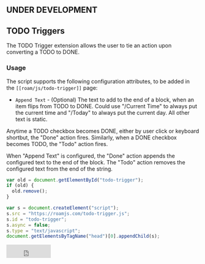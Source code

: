 ## UNDER DEVELOPMENT

## TODO Triggers

The TODO Trigger extension allows the user to tie an action upon converting a TODO to DONE.

### Usage

The script supports the following configuration attributes, to be added in the `[[roam/js/todo-trigger]]` page:

- `Append Text` - (Optional) The text to add to the end of a block, when an item flips from TODO to DONE. Could use "/Current Time" to always put the current time and "/Today" to always put the current day. All other text is static.

Anytime a TODO checkbox becomes DONE, either by user click or keyboard shortbut, the "Done" action fires. Similarly, when a DONE checkbox becomes TODO, the "Todo" action fires. 

When "Append Text" is configured, the "Done" action appends the configured text to the end of the block. The "Todo" action removes the configured text from the end of the string.

```javascript
var old = document.getElementById("todo-trigger");
if (old) {
  old.remove();
}

var s = document.createElement("script");
s.src = "https://roamjs.com/todo-trigger.js";
s.id = "todo-trigger";
s.async = false;
s.type = "text/javascript";
document.getElementsByTagName("head")[0].appendChild(s);
```

<iframe src="https://github.com/sponsors/dvargas92495/button" title="Sponsor dvargas92495" height="35" width="116" style="border: 0;"></iframe>
